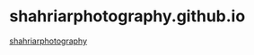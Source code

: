 # shahriarphotography.github.io
[shahriarphotography](https://iftekhar-ifat.github.io/shahriarphotography/)

